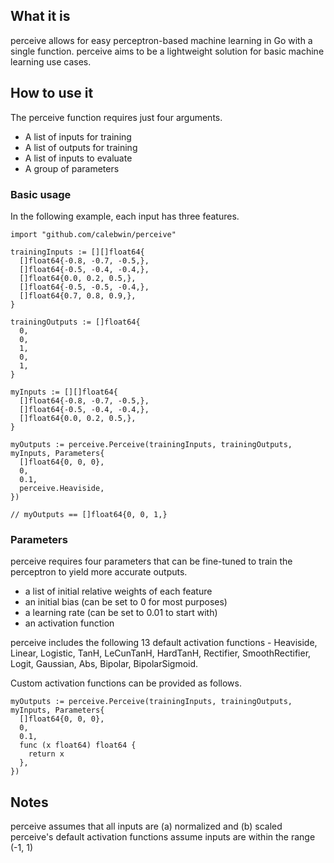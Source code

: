 ## What it is
perceive allows for easy perceptron-based machine learning in Go with a single function. perceive aims to be a lightweight solution for basic machine learning use cases.

## How to use it
The perceive function requires just four arguments.
- A list of inputs for training
- A list of outputs for training
- A list of inputs to evaluate
- A group of parameters

### Basic usage

In the following example, each input has three features.
```golang
import "github.com/calebwin/perceive"

trainingInputs := [][]float64{
  []float64{-0.8, -0.7, -0.5,},
  []float64{-0.5, -0.4, -0.4,},
  []float64{0.0, 0.2, 0.5,},
  []float64{-0.5, -0.5, -0.4,},
  []float64{0.7, 0.8, 0.9,},
}

trainingOutputs := []float64{
  0,
  0,
  1,
  0,
  1,
}

myInputs := [][]float64{
  []float64{-0.8, -0.7, -0.5,},
  []float64{-0.5, -0.4, -0.4,},
  []float64{0.0, 0.2, 0.5,},
}

myOutputs := perceive.Perceive(trainingInputs, trainingOutputs, myInputs, Parameters{
  []float64{0, 0, 0},
  0,
  0.1,
  perceive.Heaviside,
})

// myOutputs == []float64{0, 0, 1,}
```

### Parameters
perceive requires four parameters that can be fine-tuned to train the perceptron to yield more accurate outputs.
- a list of initial relative weights of each feature
- an initial bias (can be set to 0 for most purposes)
- a learning rate (can be set to 0.01 to start with)
- an activation function

perceive includes the following 13 default activation functions - Heaviside, Linear, Logistic, TanH, LeCunTanH, HardTanH, Rectifier, SmoothRectifier, Logit, Gaussian, Abs, Bipolar, BipolarSigmoid.

Custom activation functions can be provided as follows.
```golang
myOutputs := perceive.Perceive(trainingInputs, trainingOutputs, myInputs, Parameters{
  []float64{0, 0, 0},
  0,
  0.1,
  func (x float64) float64 {
    return x
  },
})
```

## Notes
perceive assumes that all inputs are (a) normalized and (b) scaled
perceive's default activation functions assume inputs are within the range (-1, 1)
